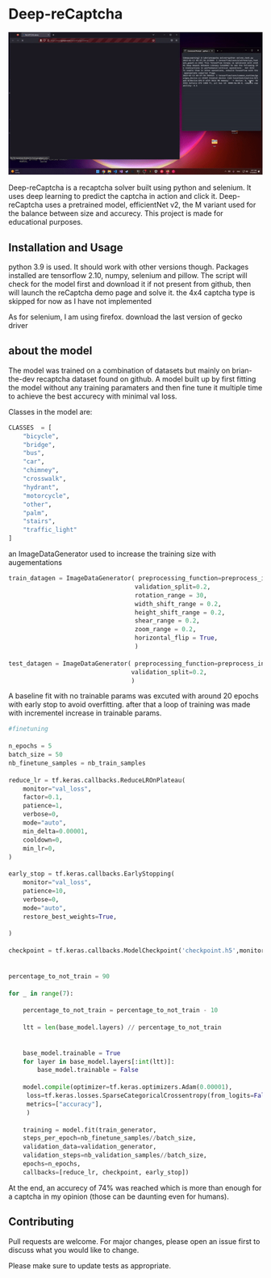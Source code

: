 # Deep-reCaptcha

![recaptcha](https://github.com/ajmandourah/Deep-reCaptcha/blob/main/recaptcha.gif?raw=true)

Deep-reCaptcha is a recaptcha solver built using python and selenium. It uses deep learning to predict the captcha in action and click it. Deep-reCaptcha uses a pretrained model, efficientNet v2, the M variant used for the balance between size and accurecy. This project is made for educational purposes.

## Installation and Usage

python 3.9 is used. It should work with other versions though. Packages installed are tensorflow 2.10, numpy, selenium and pillow.
The script will check for the model first and download it if not present from github, then will launch the reCaptcha demo page and solve it. the 4x4 captcha type is skipped for now as I have not implemented 

As for selenium, I am using firefox. download the last version of gecko driver 


## about the model

The model was trained on a combination of datasets but mainly on brian-the-dev recaptcha dataset found on github. A model built up by first fitting the model without any training paramaters and then fine tune it multiple time to achieve the best accurecy with minimal val loss.

Classes in the model are:
```python
CLASSES  = [
    "bicycle",
    "bridge",
    "bus",
    "car",
    "chimney",
    "crosswalk",
    "hydrant",
    "motorcycle",
    "other",
    "palm",
    "stairs",
    "traffic_light"
]
```

an ImageDataGenerator used to increase the training size with augementations

```python
train_datagen = ImageDataGenerator( preprocessing_function=preprocess_input ,
                                   validation_split=0.2,
                                   rotation_range = 30,
                                   width_shift_range = 0.2,
                                   height_shift_range = 0.2,
                                   shear_range = 0.2,
                                   zoom_range = 0.2,
                                   horizontal_flip = True,
                                   )

test_datagen = ImageDataGenerator( preprocessing_function=preprocess_input,
                                  validation_split=0.2,
                                  )
```

A baseline fit with no trainable params was excuted with around 20 epochs with early stop to avoid overfitting. after that a loop of training was made with incrementel increase in trainable params.

```python
#finetuning

n_epochs = 5
batch_size = 50
nb_finetune_samples = nb_train_samples

reduce_lr = tf.keras.callbacks.ReduceLROnPlateau(
    monitor="val_loss",
    factor=0.1,
    patience=1,
    verbose=0,
    mode="auto",
    min_delta=0.00001,
    cooldown=0,
    min_lr=0,
)

early_stop = tf.keras.callbacks.EarlyStopping(
    monitor="val_loss",
    patience=10,
    verbose=0,
    mode="auto",
    restore_best_weights=True,

)

checkpoint = tf.keras.callbacks.ModelCheckpoint('checkpoint.h5',monitor='val_loss', save_best_only=True)


percentage_to_not_train = 90

for _ in range(7):
    
    percentage_to_not_train = percentage_to_not_train - 10
    
    ltt = len(base_model.layers) // percentage_to_not_train


    base_model.trainable = True
    for layer in base_model.layers[:int(ltt)]:
        base_model.trainable = False

    model.compile(optimizer=tf.keras.optimizers.Adam(0.00001),
     loss=tf.keras.losses.SparseCategoricalCrossentropy(from_logits=False),
     metrics=["accuracy"],
     )
    
    training = model.fit(train_generator,
    steps_per_epoch=nb_finetune_samples//batch_size,
    validation_data=validation_generator,
    validation_steps=nb_validation_samples//batch_size,
    epochs=n_epochs,
    callbacks=[reduce_lr, checkpoint, early_stop])
```

At the end, an accurecy of 74% was reached which is more than enough for a captcha in my opinion (those can be daunting even for humans).


## Contributing

Pull requests are welcome. For major changes, please open an issue first
to discuss what you would like to change.

Please make sure to update tests as appropriate.

